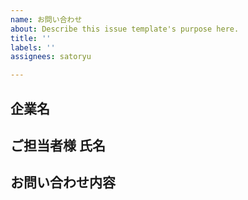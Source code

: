 ```yaml
---
name: お問い合わせ
about: Describe this issue template's purpose here.
title: ''
labels: ''
assignees: satoryu

---
```


## 企業名

## ご担当者様 氏名

## お問い合わせ内容
